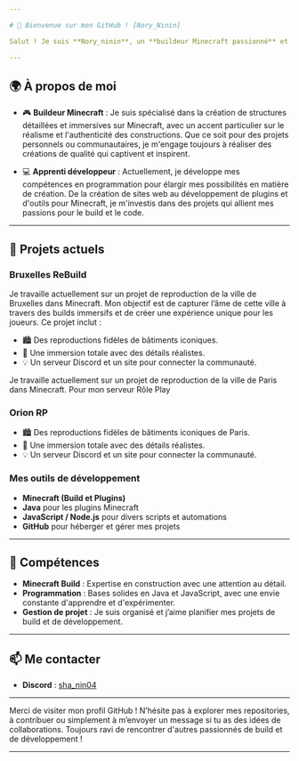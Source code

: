 ```yaml
---

# 👋 Bienvenue sur mon GitHub ! [Nory_Ninin]

Salut ! Je suis **Nory_ninin**, un **buildeur Minecraft passionné** et un **apprenti développeur** qui adore explorer de nouvelles façons de créer et d'innover dans l'univers Minecraft et au-delà.

---
```


## 🌍 À propos de moi

- 🎮 **Buildeur Minecraft** : Je suis spécialisé dans la création de structures détaillées et immersives sur Minecraft, avec un accent particulier sur le réalisme et l'authenticité des constructions. Que ce soit pour des projets personnels ou communautaires, je m'engage toujours à réaliser des créations de qualité qui captivent et inspirent.
  
- 💻 **Apprenti développeur** : Actuellement, je développe mes compétences en programmation pour élargir mes possibilités en matière de création. De la création de sites web au développement de plugins et d'outils pour Minecraft, je m'investis dans des projets qui allient mes passions pour le build et le code.

---

## 🚀 Projets actuels

### Bruxelles ReBuild
Je travaille actuellement sur un projet de reproduction de la ville de Bruxelles dans Minecraft. Mon objectif est de capturer l’âme de cette ville à travers des builds immersifs et de créer une expérience unique pour les joueurs. Ce projet inclut :
- 🏙️ Des reproductions fidèles de bâtiments iconiques.
- 🎨 Une immersion totale avec des détails réalistes.
- 💡 Un serveur Discord et un site pour connecter la communauté.

Je travaille actuellement sur un projet de reproduction de la ville de Paris dans Minecraft. Pour mon serveur Rôle Play
### Orion RP
- 🏙️ Des reproductions fidèles de bâtiments iconiques de Paris.
- 🎨 Une immersion totale avec des détails réalistes.
- 💡 Un serveur Discord et un site pour connecter la communauté.

### Mes outils de développement
- **Minecraft (Build et Plugins)**
- **Java** pour les plugins Minecraft
- **JavaScript / Node.js** pour divers scripts et automations
- **GitHub** pour héberger et gérer mes projets

---

## 💼 Compétences

- **Minecraft Build** : Expertise en construction avec une attention au détail.
- **Programmation** : Bases solides en Java et JavaScript, avec une envie constante d'apprendre et d'expérimenter.
- **Gestion de projet** : Je suis organisé et j’aime planifier mes projets de build et de développement.

---

## 📫 Me contacter

- **Discord** : [sha_nin04]()

---

Merci de visiter mon profil GitHub ! N’hésite pas à explorer mes repositories, à contribuer ou simplement à m’envoyer un message si tu as des idées de collaborations. Toujours ravi de rencontrer d'autres passionnés de build et de développement ! 

---
